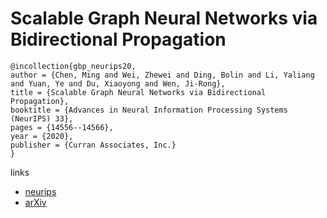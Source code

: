 # Scalable Graph Neural Networks via Bidirectional Propagation

```
@incollection{gbp_neurips20,
author = {Chen, Ming and Wei, Zhewei and Ding, Bolin and Li, Yaliang and Yuan, Ye and Du, Xiaoyong and Wen, Ji-Rong},
title = {Scalable Graph Neural Networks via Bidirectional Propagation},
booktitle = {Advances in Neural Information Processing Systems (NeurIPS) 33},
pages = {14556--14566},
year = {2020},
publisher = {Curran Associates, Inc.}
}
```

links
- [neurips](https://papers.nips.cc//paper/2020/hash/a7789ef88d599b8df86bbee632b2994d-Abstract.html)
- [arXiv](https://arxiv.org/abs/2010.15421)
